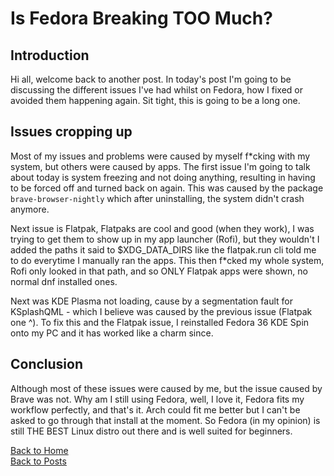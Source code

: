 # **Is Fedora Breaking TOO Much?**
## Introduction
Hi all, welcome back to another post. In today's post I'm going to be discussing the different issues I've had whilst on Fedora, how I fixed or avoided them happening again. Sit tight, this is going to be a long one.

## Issues cropping up
Most of my issues and problems were caused by myself f*cking with my system, but others were caused by apps.
The first issue I'm going to talk about today is system freezing and not doing anything, resulting in having to be forced off and turned back on again. This was caused by the package ```brave-browser-nightly``` which after uninstalling, the system didn't crash anymore.

Next issue is Flatpak, Flatpaks are cool and good (when they work), I was trying to get them to show up in my app launcher (Rofi), but they wouldn't I added the paths it said to $XDG_DATA_DIRS like the flatpak.run cli told me to do everytime I manually ran the apps. This then f*cked my whole system, Rofi only looked in that path, and so ONLY Flatpak apps were shown, no normal dnf installed ones.

Next was KDE Plasma not loading, cause by a segmentation fault for KSplashQML - which I believe was caused by the previous issue (Flatpak one ^). To fix this and the Flatpak issue, I reinstalled Fedora 36 KDE Spin onto my PC and it has worked like a charm since.


## Conclusion
Although most of these issues were caused by me, but the issue caused by Brave was not. Why am I still using Fedora, well, I love it, Fedora fits my workflow perfectly, and that's it. Arch could fit me better but I can't be asked to go through that install at the moment. So Fedora (in my opinion) is still THE BEST Linux distro out there and is well suited for beginners.


<a href="https://linux-gamer.github.io">Back to Home</a>
<br>
<a href="https://linux-gamer.github.io/posts">Back to Posts</a>